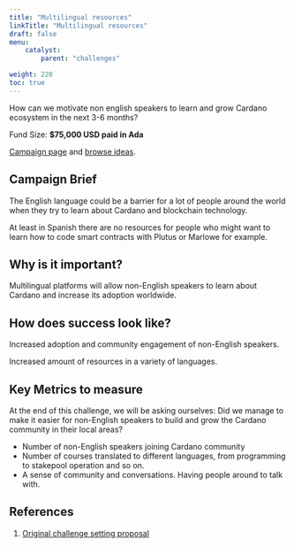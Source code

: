 ```yaml
---
title: "Multilingual resources"
linkTitle: "Multilingual resources"
draft: false
menu:
    catalyst:
        parent: "challenges"

weight: 220
toc: true
---
```


How can we motivate non english speakers to learn and grow Cardano ecosystem in the next 3-6 months?

Fund Size: **$75,000 USD paid in Ada**

[Campaign page](https://cardano.ideascale.com/a/campaign-home/26111) and [browse ideas](https://cardano.ideascale.com/a/ideas/top/campaign-filter/byids/campaigns/26111/stage/unspecified).

## Campaign Brief

The English language could be a barrier for a lot of people around the world when they try to learn about Cardano and blockchain technology.

At least in Spanish there are no resources for people who might want to learn how to code smart contracts with Plutus or Marlowe for example.

## Why is it important?

Multilingual platforms will allow non-English speakers to learn about Cardano and increase its adoption worldwide.

## How does success look like?

Increased adoption and community engagement of non-English speakers.

Increased amount of resources in a variety of languages.

## Key Metrics to measure

At the end of this challenge, we will be asking ourselves: Did we manage to make it easier for non-English speakers to build and grow the Cardano community in their local areas?

- Number of non-English speakers joining Cardano community
- Number of courses translated to different languages, from programming to stakepool operation and so on.
- A sense of community and conversations. Having people around to talk with.

## References

1. [Original challenge setting proposal](https://cardano.ideascale.com/a/dtd/Multilingual-resources/341725-48088)